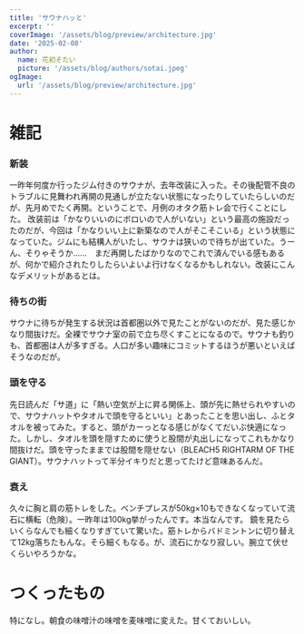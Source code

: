 ```yaml
---
title: 'サウナハッと'
excerpt: ''
coverImage: '/assets/blog/preview/architecture.jpg'
date: '2025-02-08'
author:
  name: 花初そたい
  picture: '/assets/blog/authors/sotai.jpeg'
ogImage:
  url: '/assets/blog/preview/architecture.jpg'
---
```

# 雑記
### 新装
一昨年何度か行ったジム付きのサウナが、去年改装に入った。その後配管不良のトラブルに見舞われ再開の見通しが立たない状態になったりしていたらしいのだが、先月めでたく再開。ということで、月例のオタク筋トレ会で行くことにした。
改装前は「かなりいいのにボロいので人がいない」という最高の施設だったのだが、今回は「かなりいい上に新築なので人がそこそこいる」という状態になっていた。ジムにも結構人がいたし、サウナは狭いので待ちが出ていた。うーん、そりゃそうか……　まだ再開したばかりなのでこれで済んでいる感もあるが、何かで紹介されたりしたらいよいよ行けなくなるかもしれない。改装にこんなデメリットがあるとは。

### 待ちの街
サウナに待ちが発生する状況は首都圏以外で見たことがないのだが、見た感じかなり間抜けだ。全裸でサウナ室の前で立ち尽くすことになるので。サウナも釣りも、首都圏は人が多すぎる。人口が多い趣味にコミットするほうが悪いといえばそうなのだが。

### 頭を守る
先日読んだ「サ道」に「熱い空気が上に昇る関係上、頭が先に熱せられやすいので、サウナハットやタオルで頭を守るといい」とあったことを思い出し、ふとタオルを被ってみた。すると、頭がカーっとなる感じがなくてだいぶ快適になった。しかし、タオルを頭を隠すために使うと股間が丸出しになってこれもかなり間抜けだ。頭を守ったままでは股間を隠せない（BLEACH5 RIGHTARM OF THE GIANT）。サウナハットって半分イキりだと思ってたけど意味あるんだ。

### 衰え
久々に胸と肩の筋トレをした。ベンチプレスが50kg×10もできなくなっていて流石に横転（危険）。一昨年は100kg挙がったんです。本当なんです。
鏡を見たらいくらなんでも細くなりすぎていて驚いた。筋トレからバドミントンに切り替えて12kg落ちたもんな。そら細くもなる。が、流石にかなり寂しい。腕立て伏せくらいやろうかな。

# つくったもの
特になし。朝食の味噌汁の味噌を麦味噌に変えた。甘くておいしい。